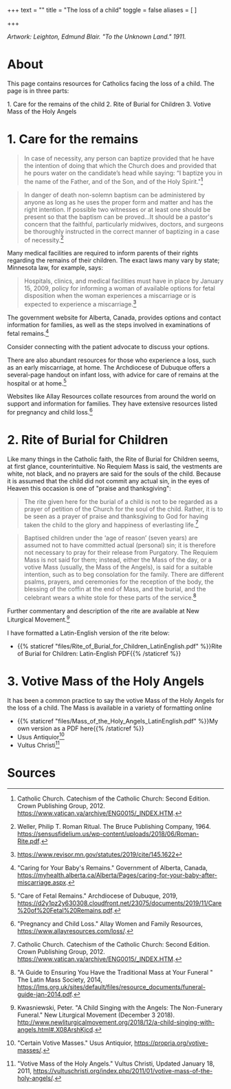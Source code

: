 +++
text = ""
title = "The loss of a child"
toggle = false
aliases = [
]

+++

_Artwork: Leighton, Edmund Blair. "To the Unknown Land." 1911._

# About

This page contains resources for Catholics facing the loss of a child. The page is in three parts: 

1\. Care for the remains of the child
2\. Rite of Burial for Children
3\. Votive Mass of the Holy Angels

# 1. Care for the remains

> In case of necessity, any person can baptize provided that he have the intention of doing that which the Church does and provided that he pours water on the candidate’s head while saying: “I baptize you in the name of the Father, and of the Son, and of the Holy Spirit."[^1]

> In danger of death non-solemn baptism can be administered by anyone as long as he uses the proper form and matter and has the right intention. If possible two witnesses or at least one should be present so that the baptism can be proved...It should be a pastor's concern that the faithful, particularly midwives, doctors, and surgeons be thoroughly instructed in the correct manner of baptizing in a case of necessity.[^2]

Many medical facilities are required to inform parents of their rights regarding the remains of their children. The exact laws many vary by state; Minnesota law, for example, says: 

> Hospitals, clinics, and medical facilities must have in place by January 15, 2009, policy for informing a woman of available options for fetal disposition when the woman experiences a miscarriage or is expected to experience a miscarriage.[^3]

The government website for Alberta, Canada, provides options and contact information for families, as well as the steps involved in examinations of fetal remains.[^4]

Consider connecting with the patient advocate to discuss your options. 

There are also abundant resources for those who experience a loss, such as an early miscarriage, at home. The Archdiocese of Dubuque offers a several-page handout on infant loss, with advice for care of remains at the hospital or at home.[^5] 

Websites like Allay Resources collate resources from around the world on support and information for families. They have extensive resources listed for pregnancy and child loss.[^6] 

# 2. Rite of Burial for Children

Like many things in the Catholic faith, the Rite of Burial for Children seems, at first glance, counterintuitive. No Requiem Mass is said, the vestments are white, not black, and no prayers are said for the souls of the child. Because it is assumed that the child did not commit any actual sin, in the eyes of Heaven this occasion is one of "praise and thanksgiving": 

> The rite given here for the burial of a child is not to be regarded as a prayer of petition of the Church for the soul of the child. Rather, it is to be seen as a prayer of praise and thanksgiving to God for having taken the child to the glory and happiness of everlasting life.[^1]

> Baptised children under the ‘age of reason’ (seven years) are assumed not to have committed actual (personal) sin; it is therefore not necessary to pray for their release from Purgatory. The Requiem Mass is not said for them; instead, either the Mass of the day, or a votive Mass (usually, the Mass of the Angels), is said for a suitable intention, such as to beg consolation for the family. There are different psalms, prayers, and ceremonies for the reception of the body, the blessing of the coffin at the end of Mass, and the burial, and the celebrant wears a white stole for these parts of the service.[^7]

Further commentary and description of the rite are available at New Liturgical Movement.[^8]

I have formatted a Latin-English version of the rite below:

* {{% staticref "files/Rite_of_Burial_for_Children_LatinEnglish.pdf" %}}Rite of Burial for Children: Latin-English PDF{{% /staticref %}}

# 3. Votive Mass of the Holy Angels 

It has been a common practice to say the votive Mass of the Holy Angels for the loss of a child. The Mass is available in a variety of formatting online

* {{% staticref "files/Mass_of_the_Holy_Angels_LatinEnglish.pdf" %}}My own version as a PDF here{{% /staticref %}}
* Usus Antiquior[^9]
* Vultus Christi[^10]

# Sources

[^1]: Catholic Church. Catechism of the Catholic Church: Second Edition. Crown Publishing Group, 2012. https://www.vatican.va/archive/ENG0015/_INDEX.HTM.

[^2]: Weller, Philip T. Roman Ritual. The Bruce Publishing Company, 1964. https://sensusfidelium.us/wp-content/uploads/2018/06/Roman-Rite.pdf.

[^3]: https://www.revisor.mn.gov/statutes/2019/cite/145.1622

[^4]: "Caring for Your Baby's Remains." Government of Alberta, Canada, https://myhealth.alberta.ca/Alberta/Pages/caring-for-your-baby-after-miscarriage.aspx.

[^5]: "Care of Fetal Remains." Archdiocese of Dubuque, 2019, https://d2y1pz2y630308.cloudfront.net/23075/documents/2019/11/Care%20of%20Fetal%20Remains.pdf.

[^6]: "Pregnancy and Child Loss." Allay Women and Family Resources, https://www.allayresources.com/loss/.

[^7]: "A Guide to Ensuring You Have the Traditional Mass at Your Funeral " The Latin Mass Society, 2014, https://lms.org.uk/sites/default/files/resource_documents/funeral-guide-jan-2014.pdf.

[^8]: Kwasniewski, Peter. "A Child Singing with the Angels: The Non-Funerary Funeral." New Liturgical Movement  (December 3 2018). http://www.newliturgicalmovement.org/2018/12/a-child-singing-with-angels.html#.X08ArshKjcd.

[^9]: "Certain Votive Masses." Usus Antiquior, https://propria.org/votive-masses/.

[^10]: "Votive Mass of the Holy Angels." Vultus Christi, Updated January 18, 2011, https://vultuschristi.org/index.php/2011/01/votive-mass-of-the-holy-angels/.




